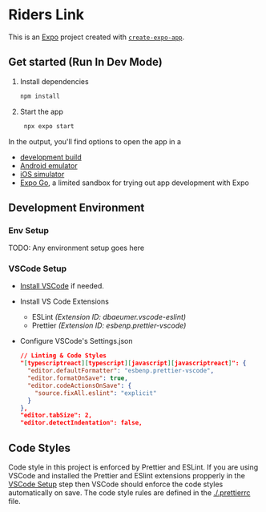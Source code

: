 # Riders Link

This is an [Expo](https://expo.dev) project created with [`create-expo-app`](https://www.npmjs.com/package/create-expo-app).

## Get started (Run In Dev Mode)

1. Install dependencies

   ```bash
   npm install
   ```

2. Start the app

   ```bash
    npx expo start
   ```

In the output, you'll find options to open the app in a

- [development build](https://docs.expo.dev/develop/development-builds/introduction/)
- [Android emulator](https://docs.expo.dev/workflow/android-studio-emulator/)
- [iOS simulator](https://docs.expo.dev/workflow/ios-simulator/)
- [Expo Go](https://expo.dev/go), a limited sandbox for trying out app development with Expo

## Development Environment

### Env Setup

TODO: Any environment setup goes here

### VSCode Setup

-  [Install VSCode](https://code.visualstudio.com) if needed.

- Install VS Code Extensions
  - ESLint *(Extension ID: dbaeumer.vscode-eslint)*
  - Prettier *(Extension ID: esbenp.prettier-vscode)*

- Configure VSCode's Settings.json 
  ```json
  // Linting & Code Styles
  "[typescriptreact][typescript][javascript][javascriptreact]": {
    "editor.defaultFormatter": "esbenp.prettier-vscode",
    "editor.formatOnSave": true,
    "editor.codeActionsOnSave": {
      "source.fixAll.eslint": "explicit"
    }
  },
  "editor.tabSize": 2,
  "editor.detectIndentation": false,
  ```
  

## Code Styles

Code style in this project is enforced by Prettier and ESLint.
If you are using VSCode and installed the Prettier and ESlint extensions propperly in the [VSCode Setup](#vscode-setup) step then VSCode should enforce the code styles automatically on save. 
The code style rules are defined in the [./.prettierrc](./.prettierrc) file.